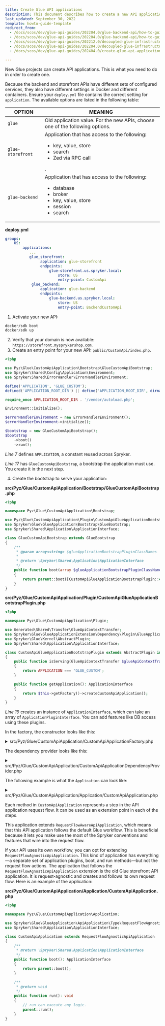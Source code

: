 ```yaml
---
title: Create Glue API applications
description: This document describes how to create a new API application
last_updated: September 30, 2022
template: howto-guide-template
redirect_from:
  - /docs/scos/dev/glue-api-guides/202204.0/glue-backend-api/how-to-guides/create-api-application.html
  - /docs/scos/dev/glue-api-guides/202204.0/glue-backend-api/how-to-guides/how-to-create-api-applications.html
  - /docs/scos/dev/glue-api-guides/202212.0/decoupled-glue-infrastructure/create-glue-api-applications.html
  - /docs/scos/dev/glue-api-guides/202204.0/decoupled-glue-infrastructure/create-glue-api-applications.html
  - /docs/scos/dev/glue-api-guides/202404.0/create-glue-api-applications.html

---
```


New Glue projects can create API applications. This is what you need to do in order to create one.


Because the backend and storefront APIs have different sets of configured services, they also have different settings in Docker and different containers. Ensure your `deploy.yml` file contains the correct setting for `application`. The available options are listed in the following table:

| OPTION | MEANING |
| --- | --- |
| `glue` | Old application value. For the new APIs, choose one of the following options. |
| `glue-storefront` | Application that has access to the following: <ul><li>key, value, store</li><li>search</li><li>Zed via RPC call</li></ul>.   |
| `glue-backend` | Application that has access to the following: <ul><li>database</li><li>broker</li><li>key, value, store</li><li>session</li><li>search</li></ul> |

**deploy.yml**

```yml
groups:
    US:
        applications:
           ...
           glue_storefront:
                application: glue-storefront
                endpoints:
                    glue-storefront.us.spryker.local:
                        store: US
                        entry-point: CustomApi
            glue_backend:
                application: glue-backend
                endpoints:
                    glue-backend.us.spryker.local:
                        store: US
                        entry-point: BackendCustomApi
```

1. Activate your new API:

```bash
docker/sdk boot
docker/sdk up
```

2. Verify that your domain is now available: `https://storefront.mysprykershop.com`.
3. Create an entry point for your new API: `public/CustomApi/index.php`.

```php
<?php

use Pyz\Glue\CustomApiApplication\Bootstrap\GlueCustomApiBootstrap;
use Spryker\Shared\Config\Application\Environment;
use Spryker\Shared\ErrorHandler\ErrorHandlerEnvironment;

define('APPLICATION', 'GLUE_CUSTOM');
defined('APPLICATION_ROOT_DIR') || define('APPLICATION_ROOT_DIR', dirname(__DIR__, 2));

require_once APPLICATION_ROOT_DIR . '/vendor/autoload.php';

Environment::initialize();

$errorHandlerEnvironment = new ErrorHandlerEnvironment();
$errorHandlerEnvironment->initialize();

$bootstrap = new GlueCustomApiBootstrap();
$bootstrap
    ->boot()
    ->run();

```

*Line 7* defines `APPLICATION`, a constant reused across Spryker.

*Line 17* has `GlueCustomApiBootstrap`, a bootstrap the application must use. You create it in the next step.

4. Create the bootstrap to serve your application:

**src/Pyz/Glue/CustomApiApplication/Bootstrap/GlueCustomApiBootstrap.php**

```php
<?php

namespace Pyz\Glue\CustomApiApplication\Bootstrap;

use Pyz\Glue\CustomApiApplication\Plugin\CustomApiGlueApplicationBootstrapPlugin;
use Spryker\Glue\GlueApplication\Bootstrap\GlueBootstrap;
use Spryker\Shared\Application\ApplicationInterface;

class GlueCustomApiBootstrap extends GlueBootstrap
{
    /**
     * @param array<string> $glueApplicationBootstrapPluginClassNames
     *
     * @return \Spryker\Shared\Application\ApplicationInterface
     */
    public function boot(array $glueApplicationBootstrapPluginClassNames = []): ApplicationInterface
    {
        return parent::boot([CustomApiGlueApplicationBootstrapPlugin::class]);
    }
}

```

**src/Pyz/Glue/CustomApiApplication/Plugin/CustomApiGlueApplicationBootstrapPlugin.php**

```php
<?php

namespace Pyz\Glue\CustomApiApplication\Plugin;

use Generated\Shared\Transfer\GlueApiContextTransfer;
use Spryker\Glue\GlueApplicationExtension\Dependency\Plugin\GlueApplicationBootstrapPluginInterface;
use Spryker\Glue\Kernel\AbstractPlugin;
use Spryker\Shared\Application\ApplicationInterface;

class CustomApiGlueApplicationBootstrapPlugin extends AbstractPlugin implements GlueApplicationBootstrapPluginInterface
{
    public function isServing(GlueApiContextTransfer $glueApiContextTransfer): bool
    {
        return APPLICATION === 'GLUE_CUSTOM';
    }

    public function getApplication(): ApplicationInterface
    {
        return $this->getFactory()->createCustomApiApplication();
    }
}
```

*Line 19* creates an instance of `ApplicationInterface`, which can take an array of `ApplicationPluginInterface`. You can add features like DB access using these plugins.

In the factory, the constructor looks like this:

<details>
<summary>src/Pyz/Glue/CustomApiApplication/CustomApiApplicationFactory.php</summary>

```php
<?php

namespace Pyz\Glue\CustomApiApplication;

use Pyz\Glue\CustomApiApplication\Application\CustomApiApplication;
use Spryker\Glue\Kernel\AbstractFactory;
use Spryker\Service\Container\ContainerInterface;
use Spryker\Shared\Application\ApplicationInterface;
use Spryker\Shared\Kernel\Container\ContainerProxy;

class CustomApiApplicationFactory extends AbstractFactory
{
    /**
     * @return \Spryker\Shared\Application\ApplicationInterface
     */
    public function createCustomApiApplication(): ApplicationInterface
    {
        return new CustomApiApplication(
            $this->createServiceContainer(),
            $this->getApplicationPlugins(),
        );
    }

    /**
     * @return \Spryker\Service\Container\ContainerInterface
     */
    public function createServiceContainer(): ContainerInterface
    {
        return new ContainerProxy(['logger' => null, 'debug' => $this->getConfig()->isDebugModeEnabled(), 'charset' => 'UTF-8']);
    }

    /**
     * @return array<\Spryker\Shared\ApplicationExtension\Dependency\Plugin\ApplicationPluginInterface>
     */
    public function getApplicationPlugins(): array
    {
        return $this->getProvidedDependency(CustomApiApplicationDependencyProvider::PLUGINS_APPLICATION);
    }
}
```
</details>

The dependency provider looks like this:

<details><summary>src/Pyz/Glue/CustomApiApplication/CustomApiApplicationDependencyProvider.php</summary>

```php
<?php

namespace Pyz\Glue\CustomApiApplication;

use Spryker\Glue\Kernel\AbstractBundleDependencyProvider;
use Spryker\Glue\Kernel\Container;

class CustomApiApplicationDependencyProvider extends AbstractBundleDependencyProvider
{
    public const PLUGINS_APPLICATION = 'PLUGINS_APPLICATION';

    /**
     * @param \Spryker\Glue\Kernel\Container $container
     *
     * @return \Spryker\Glue\Kernel\Container
     */
    public function provideDependencies(Container $container): Container
    {
        $container = parent::provideDependencies($container);
        $container = $this->addApplicationPlugins($container);

        return $container;
    }

    /**
     * @param \Spryker\Glue\Kernel\Container $container
     *
     * @return \Spryker\Glue\Kernel\Container
     */
    protected function addApplicationPlugins(Container $container): Container
    {
        $container->set(static::PLUGINS_APPLICATION, function () {
            return $this->getApplicationPlugins();
        });

        return $container;
    }

    /**
     * @return array<\Spryker\Shared\ApplicationExtension\Dependency\Plugin\ApplicationPluginInterface>
     */
    protected function getApplicationPlugins(): array
    {
        return [];
    }
}
```
</details>

The following example is what the `Application` can look like:

<details><summary>src/Pyz/Glue/CustomApiApplication/Application/CustomApiApplication.php</summary>

```php
<?php

namespace Spryker\Glue\GlueStorefrontApiApplication\Application;

use Spryker\Client\Session\SessionClient;
use Spryker\Glue\GlueApplication\ApiApplication\Type\RequestFlowAwareApiApplication;
use Spryker\Glue\GlueApplication\Session\Storage\MockArraySessionStorage;
use Spryker\Shared\Application\ApplicationInterface;
use Symfony\Component\HttpFoundation\Session\Session;

/**
 * @method \Spryker\Glue\GlueStorefrontApiApplication\GlueStorefrontApiApplicationFactory getFactory()
 */
class GlueStorefrontApiApplication extends RequestFlowAwareApiApplication
{
    /**
     * @return \Spryker\Shared\Application\ApplicationInterface
     */
    public function boot(): ApplicationInterface
    {
        return parent::boot();
    }

    /**
     * @return array<\Spryker\Glue\GlueApplicationExtension\Dependency\Plugin\RequestBuilderPluginInterface>
     */
    public function provideRequestBuilderPlugins(): array
    {
        return $this->getFactory()->getRequestBuilderPlugins();
    }

    /**
     * @return array<\Spryker\Glue\GlueApplicationExtension\Dependency\Plugin\RequestValidatorPluginInterface>
     */
    public function provideRequestValidatorPlugins(): array
    {
        return $this->getFactory()->getRequestValidatorPlugins();
    }

    /**
     * @return array<\Spryker\Glue\GlueApplicationExtension\Dependency\Plugin\RequestAfterRoutingValidatorPluginInterface>
     */
    public function provideRequestAfterRoutingValidatorPlugins(): array
    {
        return $this->getFactory()->getRequestAfterRoutingValidatorPlugins();
    }

    /**
     * @return array<\Spryker\Glue\GlueApplicationExtension\Dependency\Plugin\ResponseFormatterPluginInterface>
     */
    public function provideResponseFormatterPlugins(): array
    {
        return $this->getFactory()->getResponseFormatterPlugins();
    }

}
```
</details>

Each method in `CustomApiApplication` represents a step in the API application request flow. It can be used as an extension point in each of the steps.

This application extends `RequestFlowAwareApiApplication`, which means that this API application follows the default Glue workflow. This is beneficial because it lets you make use the most of the Spryker conventions and features that wire into the request flow.

If your API uses its own workflow, you can opt for extending `RequestFlowAgnosticApiApplication`. This kind of application has everything—a separate set of application plugins, boot, and run methods—but not the request flow actions. The application that follows the `RequestFlowAgnosticApiApplication` extension is the old Glue storefront API application. It is request-agnostic and creates and follows its own request flow. Here is an example of the application:

**src/Pyz/Glue/CustomApiApplication/Application/CustomApiApplication.php**

```php
<?php

namespace Pyz\Glue\CustomApiApplication\Application;

use Spryker\Glue\GlueApplication\ApiApplication\Type\RequestFlowAgnosticApiApplication;
use Spryker\Shared\Application\ApplicationInterface;

class CustomApiApplication extends RequestFlowAgnosticApiApplication
{
    /**
     * @return \Spryker\Shared\Application\ApplicationInterface
     */
    public function boot(): ApplicationInterface
    {
        return parent::boot();
    }

    /**
     * @return void
     */
    public function run(): void
    {
        // run can execute any logic.
        parent::run();
    }
}
```
